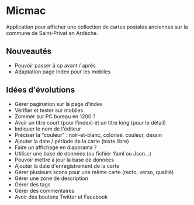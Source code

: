 # Micmac

Application pour afficher une collection de cartes postales anciennes sur la
commune de Saint-Privat en Ardèche.

## Nouveautés

* Pouvoir passer à cp avant / après
* Adaptation page Index pour les mobiles

## Idées d'évolutions

* Gérer pagination sur la page d'index
* Vérifier et tester sur mobiles
* Zommer sur PC bureau en 1200 ?
* Avoir un titre court (pour l'index) et un titre long (pour le détail)
* Indiquer le nom de l'éditeur
* Préciser la "couleur" : noir-et-blanc, colorisé, couleur, dessin
* Ajouter la date / période de la carte (texte libre)
* Faire un affichage en diaporama ?
* Utiliser une base de données (ou fichier Yaml ou Json...)
* Pouvoir mettre à jour la base de données
* Ajouter la date d'enregistrement de la carte
* Gérer plusieurs scans pour une même carte (recto, verso, qualité)
* Gérer une zone de description
* Gérer des tags
* Gérer des commentaires
* Avoir des boutons Twitter et Facebook